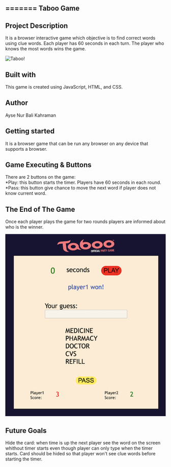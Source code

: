 =======
__Taboo Game__
---

__Project Description__
---
It is a browser interactive game which objective is to find correct words using clue words. Each player has 60 seconds in each turn. The player who knows the most words wins the game. 

![Taboo!](pic01.jpg=4x4)

__Built with__
---
This game is created using JavaScript, HTML, and CSS.

__Author__
---
Ayse Nur Bali Kahraman

__Getting started__
---
It is a browser game that can be run any browser on any device that supports a browser.

__Game Executing & Buttons__
---
There are 2 buttons on the game:
<br>
*Play: this button starts the timer. Players have 60 seconds in each round. 
<br>
*Pass: this button give chance to move the next word if player does not know current word. 

__The End of The Game__
---
Once each player plays the game for two rounds players are informed about who is the winner. 

![Taboo!](pic02.jpg)

__Future Goals__
---
Hide the card: when time is up the next player see the word on the screen whithout timer starts even though player can only type when the timer starts. Card should be hided so that player won't see clue words before starting the timer. 


